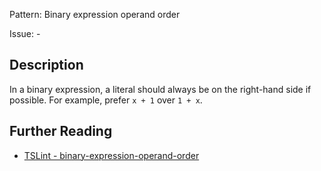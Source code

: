 Pattern: Binary expression operand order

Issue: -

## Description

In a binary expression, a literal should always be on the right-hand side if possible. For example, prefer `x + 1` over `1 + x`.

## Further Reading

* [TSLint - binary-expression-operand-order](https://palantir.github.io/tslint/rules/binary-expression-operand-order)